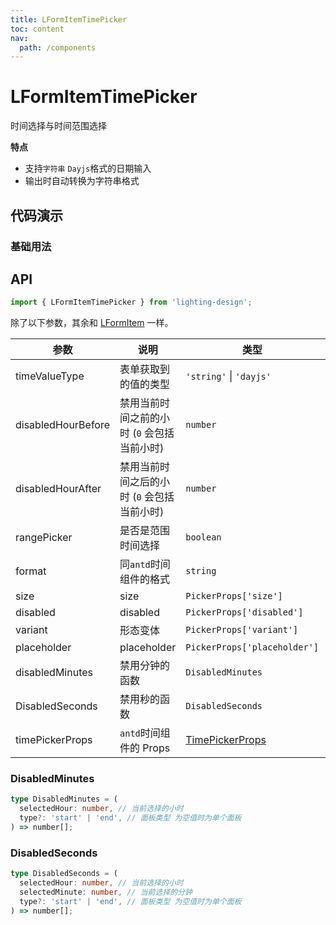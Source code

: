 ```yaml
---
title: LFormItemTimePicker
toc: content
nav:
  path: /components
---
```


# LFormItemTimePicker

时间选择与时间范围选择

**特点**

- 支持`字符串` `Dayjs`格式的日期输入
- 输出时自动转换为字符串格式

## 代码演示

### 基础用法

<code src='./demos/demo.tsx'></code>

## API

```ts
import { LFormItemTimePicker } from 'lighting-design';
```

除了以下参数，其余和 [LFormItem](/components/form-item) 一样。

| 参数               | 说明                                        | 类型                                                                 | 默认值       |
| ------------------ | ------------------------------------------- | -------------------------------------------------------------------- | ------------ |
| timeValueType      | 表单获取到的值的类型                        | `'string'` \| `'dayjs'`                                              | `'string'`   |
| disabledHourBefore | 禁用当前时间之前的小时 (`0` 会包括当前小时) | `number`                                                             | `-`          |
| disabledHourAfter  | 禁用当前时间之后的小时 (`0` 会包括当前小时) | `number`                                                             | `-`          |
| rangePicker        | 是否是范围时间选择                          | `boolean`                                                            | `false`      |
| format             | 同`antd`时间组件的格式                      | `string`                                                             | `'HH:mm:ss'` |
| size               | size                                        | `PickerProps['size']`                                                | `-`          |
| disabled           | disabled                                    | `PickerProps['disabled']`                                            | `-`          |
| variant            | 形态变体                                    | `PickerProps['variant']`                                             | `-`          |
| placeholder        | placeholder                                 | `PickerProps['placeholder']`                                         | `-`          |
| disabledMinutes    | 禁用分钟的函数                              | `DisabledMinutes`                                                    | `-`          |
| DisabledSeconds    | 禁用秒的函数                                | `DisabledSeconds`                                                    | `-`          |
| timePickerProps    | `antd`时间组件的 Props                      | [TimePickerProps](https://ant.design/components/time-picker-cn/#api) | `-`          |

### DisabledMinutes

```ts
type DisabledMinutes = (
  selectedHour: number, // 当前选择的小时
  type?: 'start' | 'end', // 面板类型 为空值时为单个面板
) => number[];
```

### DisabledSeconds

```ts
type DisabledSeconds = (
  selectedHour: number, // 当前选择的小时
  selectedMinute: number, // 当前选择的分钟
  type?: 'start' | 'end', // 面板类型 为空值时为单个面板
) => number[];
```
